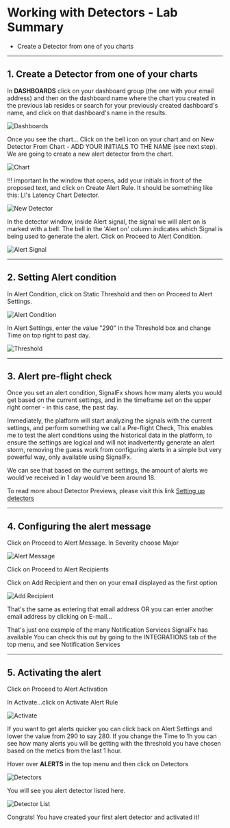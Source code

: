 # Working with Detectors - Lab Summary

* Create a Detector from one of you charts

---

## 1. Create a Detector from one of your charts

In **DASHBOARDS** click on your dashboard group (the one with your email address) and then on the dashboard name where the chart you created in the previous lab resides or search for your previously created dashboard's name, and click on that dashboard's name in the results.

![Dashboards](../images/module2/M1-l2-1.png)

Once you see the chart...
Click on the bell icon  on your chart and on New Detector From Chart - ADD YOUR INITIALS TO THE NAME (see next step).
We are going to create a new alert detector from the chart.

![Chart](../images/module2/M1-l2-2.png)

!!! important
    In the window that opens, add your initials in front of the proposed text, and click on Create Alert Rule.
    It should be something like this: LI's Latency Chart Detector.

![New Detector](../images/module2/M1-l2-3.png)

In the detector window, inside Alert signal, the signal we will alert on is marked with a bell.
The bell in the 'Alert on' column indicates which Signal is being used to generate the alert. Click on Proceed to Alert Condition.

![Alert Signal](../images/module2/M1-l2-4.png)

---

## 2. Setting Alert condition

In Alert Condition, click on Static Threshold and then on Proceed to Alert Settings.

![Alert Condition](../images/module2/M1-l2-5.png)

In Alert Settings, enter the value "290" in the Threshold box and change Time on top right to past day.

![Threshold](../images/module2/M1-l2-6.png)

---

## 3. Alert pre-flight check

Once you set an alert condition, SignalFx shows how many alerts you would get based on the current settings, and in the timeframe set on the upper right corner - in this case, the past day.

Immediately, the platform will start analyzing the signals with the current settings, and perform something we call a Pre-flight Check, This enables me to test the alert conditions using the historical data in the platform, to ensure the settings are logical and will not inadvertently generate an alert storm, removing the guess work from configuring alerts in a simple but very powerful way, only available using SignalFx.

We can see that based on the current settings, the amount of alerts we would’ve received in 1 day would've been around 18.

To read more about Detector Previews, please visit this link
[Setting up detectors](https://docs.signalfx.com/en/latest/detect-alert/set-up-detectors.html#previewing-the-results-of-a-detector)

---

## 4. Configuring the alert message

Click on Proceed to Alert Message. In Severity choose Major

![Alert Message](../images/module2/M1-l2-7.png)

Click on Proceed to Alert Recipients

Click on Add Recipient and then on your email displayed as the first option

![Add Recipient](../images/module2/M1-l2-8.png)

That's the same as entering that email address
OR you can enter another email address by clicking on E-mail...

That's just one example of the many Notification Services SignalFx has available
You can check this out by going to the INTEGRATIONS tab of the top menu, and see Notification Services

---

## 5. Activating the alert

Click on Proceed to Alert Activation

In Activate...click on Activate Alert Rule

![Activate](../images/module2/M1-l2-9.png)

If you want to get alerts quicker you can click back on Alert Settings and lower the value from 290 to say 280.
If you change the Time to 1h you can see how many alerts you will be getting with the threshold you have chosen based on the metics from the last 1 hour.

Hover over **ALERTS** in the top menu and then click on Detectors

![Detectors](../images/module2/M1-l2-10.png)

You will see you alert detector listed here.

![Detector List](../images/module2/M1-l2-11.png)

Congrats! You have created your first alert detector and activated it!
